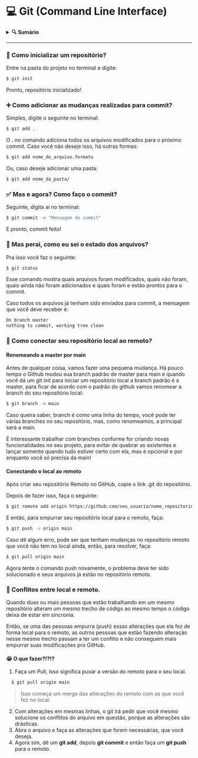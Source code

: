 # 💻 Git (Command Line Interface)

<details>
<summary>
  <strong>🔍 Sumário</strong>
</summary>

>
> *[🚀 Como inicializar um repositório](#1)*\
> *[➕ Como adicionar as mudanças realizadas para commit?](#2)*\
> *[✅ Mas e agora? Como faço o commit?](#3)*\
> *[🚦 Mas perai, como eu sei o estado dos arquivos?](#4)*\
> *[🤔 Como conectar seu repositório local ao remoto?](#5)*\
> *[🐛 Conflitos entre local e remoto.](#6)*
>
</details>
<hr>

<div id="1"></div>

### 🚀 Como inicializar um repositório?

Entre na pasta do projeto no terminal e digite:

```sh
$ git init
```

Pronto, repositório inicializado!

<div id="2"></div>

### ➕ Como adicionar as mudanças realizadas para commit?

Simples, digite o seguinte no terminal:

```sh
$ git add .
```

O **.** no comando adiciona todos os arquivos modificados para o próximo commit. Caso você não deseje isso, há outras formas:

```sh
$ git add nome_do_arquivo.formato
```

Ou, caso deseje adicionar uma pasta:

```sh
$ git add nome_da_pasta/
```

<div id="3"></div>

### ✅ Mas e agora? Como faço o commit?

Seguinte, digita aí no terminal:
```sh
$ git commit -m "Mensagem de commit"
```

E pronto, commit feito!

<div id="4"></div>

### 🚦 Mas perai, como eu sei o estado dos arquivos?

Pra isso você faz o seguinte:
```sh
$ git status
```
Esse comando mostra quais arquivos foram modificados, quais não foram, quais ainda não foram adicionados e quais foram e estão prontos para o commit.

Caso todos os arquivos já tenham sido enviados para commit, a mensagem que você deve receber é:
```sh
On branch master
nothing to commit, working tree clean
```

<div id="5"></div>

### 🤔 Como conectar seu repositório local ao remoto?


#### Renomeando a master por main

Antes de qualquer coisa, vamos fazer uma pequena mudança. Há 
pouco tempo o Github mudou sua branch padrão de master para main e quando você dá 
um git init para iniciar um repositório local a branch padrão é a master, 
para ficar de acordo com o padrão do github vamos renomear a branch do seu repositório
local:

```sh
$ git branch -m main
```

Caso queira saber, branch é como uma linha do tempo, você pode 
ter várias branches no seu repositório, mas, como renomeamos, a 
principal será a main. 

É interessante trabalhar com branches conforme for criando novas 
funcionalidades no seu projeto, para evitar de quebrar as existentes e lançar 
somente quando tudo estiver certo com ela, mas é opcional e por enquanto você 
só precisa da main!

#### Conectando o local ao remoto

Após criar seu repositório Remoto no GitHub, copie o link .git do repositório.

Depois de fazer isso, faça o seguinte:
```sh
$ git remote add origin https://github.com/seu_usuario/nome_repositorio.git
```

E então, para empurrar seu repositório local para o remoto, faça:

```sh
$ git push -u origin main
```

Caso dê algum erro, pode ser que tenham mudanças no repositório remoto que você não tem no local ainda, então, para resolver, faça:
```sh
$ git pull origin main
```
Agora tente o comando push novamente, o problema deve ter sido solucionado e seus arquivos já estão no repositório remoto.

<div id="6"></div>

### 🐛 Conflitos entre local e remoto.

Quando duas ou mais pessoas que estão trabalhando em um mesmo repositório alteram um mesmo trecho de código ao mesmo tempo o código deixa de estar em sincronia. 

Então, se uma das pessoas empurra (push) essas alterações que ela fez de forma local para o remoto, as outros pessoas que estão fazendo alteração nesse mesmo trecho passam a ter um conflito e não conseguem mais empurrar suas modificações pro GitHub.

#### 😭 O que fazer?!?!?

1. Faça um Pull, isso significa puxar a versão do remoto para o seu local.
```sh
  $ git pull origin main
```
> Isso começa um merge das alterações do remoto com as que você fez no local. 

2. Com alterações em mesmas linhas, o git irá pedir que você mesmo solucione os conflitos do arquivo em questão, porque as alterações são drásticas.
3. Abra o arquivo e faça as alterações que forem necessárias, que você deseja.
4. Agora sim, dê um **git add**, depois **git commit** e então faça um **git push** para o remoto.
